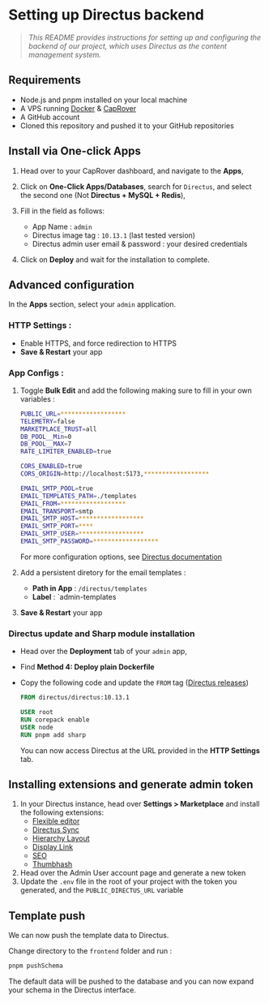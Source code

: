 # Setting up Directus backend

> _This README provides instructions for setting up and configuring the backend of our project, which uses Directus as the content management system._

## Requirements

- Node.js and pnpm installed on your local machine
- A VPS running [Docker](https://docs.docker.com/engine/install/) & [CapRover](https://caprover.com/docs/get-started.html)
- A GitHub account
- Cloned this repository and pushed it to your GitHub repositories

## Install via One-click Apps

1. Head over to your CapRover dashboard, and navigate to the **Apps**,

2. Click on **One-Click Apps/Databases**, search for `Directus`, and select the second one (Not **Directus + MySQL + Redis**),

3. Fill in the field as follows:

   - App Name : `admin`
   - Directus image tag : `10.13.1` (last tested version)
   - Directus admin user email & password : your desired credentials

4. Click on **Deploy** and wait for the installation to complete.

## Advanced configuration

In the **Apps** section, select your `admin` application.

### HTTP Settings :

- Enable HTTPS, and force redirection to HTTPS
- **Save & Restart** your app

### App Configs :

1. Toggle **Bulk Edit** and add the following making sure to fill in your own variables :

   ```sh
   PUBLIC_URL=******************
   TELEMETRY=false
   MARKETPLACE_TRUST=all
   DB_POOL__Min=0
   DB_POOL__MAX=7
   RATE_LIMITER_ENABLED=true

   CORS_ENABLED=true
   CORS_ORIGIN=http://localhost:5173,******************

   EMAIL_SMTP_POOL=true
   EMAIL_TEMPLATES_PATH=./templates
   EMAIL_FROM=******************
   EMAIL_TRANSPORT=smtp
   EMAIL_SMTP_HOST=******************
   EMAIL_SMTP_PORT=****
   EMAIL_SMTP_USER=******************
   EMAIL_SMTP_PASSWORD=******************
   ```

   For more configuration options, see [Directus documentation](https://docs.directus.io/self-hosted/config-options.html)

2. Add a persistent diretory for the email templates :

   - **Path in App** : `/directus/templates`
   - **Label** : `admin-templates

3. **Save & Restart** your app

### Directus update and Sharp module installation

- Head over the **Deployment** tab of your `admin` app,
- Find **Method 4: Deploy plain Dockerfile**
- Copy the following code and update the `FROM` tag ([Directus releases](https://hub.docker.com/r/directus/directus/tags))

  ```Dockerfile
  FROM directus/directus:10.13.1

  USER root
  RUN corepack enable
  USER node
  RUN pnpm add sharp
  ```

  You can now access Directus at the URL provided in the **HTTP Settings** tab.

## Installing extensions and generate admin token

1. In your Directus instance, head over **Settings > Marketplace** and install the following extensions:
   - [Flexible editor](https://github.com/formfcw/directus-extension-flexible-editor)
   - [Directus Sync](https://github.com/tractr/directus-sync)
   - [Hierarchy Layout](https://github.com/codihaus/directus-extension-hierarchy-layout.git)
   - [Display Link](https://github.com/formfcw/directus-extension-flexible-editor.git)
   - [SEO](https://github.com/codihaus/directus-extension-seo.git)
   - [Thumbhash](https://github.com/WoLfulus/directus-extension-thumbhash)
2. Head over the Admin User account page and generate a new token
3. Update the `.env` file in the root of your project with the token you generated, and the `PUBLIC_DIRECTUS_URL` variable

## Template push

We can now push the template data to Directus.

Change directory to the `frontend` folder and run :

```bash
pnpm pushSchema
```

The default data will be pushed to the database and you can now expand your schema in the Directus interface.
